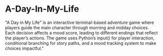 # A-Day-In-My-Life

"A Day in My Life" is an interactive terminal-based adventure game where players guide the main character through morning and midday choices. Each decision affects a mood score, leading to different endings that reflect the player’s actions. The game uses Python’s input() for player interaction, conditional branching for story paths, and a mood tracking system to make choices impactful."
